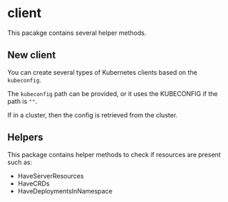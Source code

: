 [comment]: # ( Copyright Contributors to the Open Cluster Management project )

# client

This pacakge contains several helper methods.

## New client

You can create several types of Kubernetes clients based on the `kubeconfig`.

The `kubeconfig` path can be provided, or it uses the KUBECONFIG if the path is `""`.

If in a cluster, then the config is retrieved from the cluster.

## Helpers

This package contains helper methods to check if resources are present such as:

- HaveServerResources
- HaveCRDs
- HaveDeploymentsInNamespace

